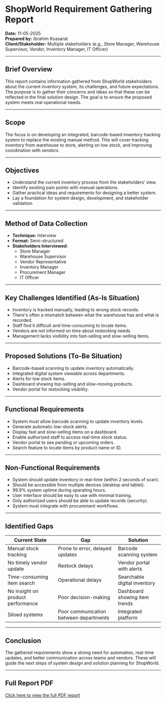 # ShopWorld Requirement Gathering Report

**Date:** 11-05-2025  
**Prepared by:** Ibrahim Koasarat  
**Client/Stakeholder:** Multiple stakeholders (e.g., Store Manager, Warehouse Supervisor, Vendor, Inventory Manager, IT Officer)

---

## Brief Overview

This report contains information gathered from ShopWorld stakeholders about the current inventory system, its challenges, and future expectations. The purpose is to gather their concerns and ideas so that these can be reflected in the final solution design. The goal is to ensure the proposed system meets real operational needs.

---

## Scope

The focus is on developing an integrated, barcode-based inventory tracking system to replace the existing manual method. This will cover tracking inventory from warehouse to store, alerting on low stock, and improving coordination with vendors.

---

## Objectives

- Understand the current inventory process from the stakeholders’ view.
- Identify existing pain points with manual operations.
- Gather practical ideas and requirements for designing a better system.
- Lay a foundation for system design, development, and stakeholder validation.

---

## Method of Data Collection

- **Technique:** Interview  
- **Format:** Semi-structured  
- **Stakeholders Interviewed:**  
  - Store Manager  
  - Warehouse Supervisor  
  - Vendor Representative  
  - Inventory Manager  
  - Procurement Manager  
  - IT Officer  

---

## Key Challenges Identified (As-Is Situation)

- Inventory is tracked manually, leading to wrong stock records.
- There's often a mismatch between what the warehouse has and what is recorded.
- Staff find it difficult and time-consuming to locate items.
- Vendors are not informed on time about restocking needs.
- Management lacks visibility into fast-selling and slow-selling items.

---

## Proposed Solutions (To-Be Situation)

- Barcode-based scanning to update inventory automatically.
- Integrated digital system viewable across departments.
- Alerts for low stock items.
- Dashboard showing top-selling and slow-moving products.
- Vendor portal for restocking visibility.

---

## Functional Requirements

- System must allow barcode scanning to update inventory levels.
- Generate automatic low-stock alerts.
- Display fast and slow-selling items on a dashboard.
- Enable authorized staff to access real-time stock status.
- Vendor portal to see pending or upcoming orders.
- Search feature to locate items by product name or ID.

---

## Non-Functional Requirements

- System should update inventory in real-time (within 2 seconds of scan).
- Should be accessible from multiple devices (desktop and tablet).
- 99.9% system uptime during operating hours.
- User interface should be easy to use with minimal training.
- Only authorized users should be able to update records (security).
- System must integrate with procurement workflows.

---

## Identified Gaps

| Current State | Gap | Solution |
|---------------|-----|----------|
| Manual stock tracking | Prone to error, delayed updates | Barcode scanning system |
| No timely vendor update | Restock delays | Vendor portal with alerts |
| Time-consuming item search | Operational delays | Searchable digital inventory |
| No insight on product performance | Poor decision-making | Dashboard showing item trends |
| Siloed systems | Poor communication between departments | Integrated platform |

---

## Conclusion

The gathered requirements show a strong need for automation, real-time updates, and better communication across teams and vendors. These will guide the next steps of system design and solution planning for ShopWorld.

---

## Full Report PDF

[Click here to view the full PDF report](https://github.com/Kaosarat10/shopworld-inventory-optimization/blob/main/Requirement%20Gathering%20Report.pdf)

